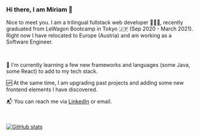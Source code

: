 ### Hi there, I am Miriam 👋

Nice to meet you. I am a trilingual fullstack web developer 👩🏼‍💻, recently graduated from LeWagon Bootcamp in Tokyo 🇯🇵 (Sep 2020 - March 2021).
Right now I have relocated to Europe (Austria) and am working as a Software Engineer.

<br>

🌱 I'm currently learning a few new frameworks and languages (some Java, some React) to add to my tech stack.

🆙 At the same time, I am upgrading past projects and adding some new frontend elements I have discovered.

📬 You can reach me via [LinkedIn](https://www.linkedin.com/in/miriamderenbach/) or email. 

<br>

[![GitHub stats](https://github-readme-stats.vercel.app/api?username=miraimiri&show_icons=true&theme=tokyonight)](https://github.com/anuraghazra/github-readme-stats)
